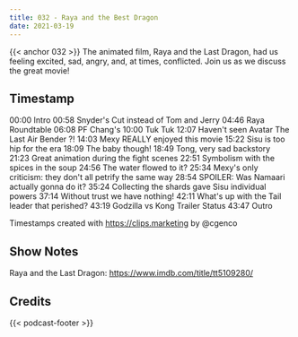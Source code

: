 ```yaml
---
title: 032 - Raya and the Best Dragon
date: 2021-03-19
---
```

{{< anchor 032 >}}
The animated film, Raya and the Last Dragon, had us feeling excited, sad, angry, and, at times, conflicted. Join us as we discuss the great movie!
<!--more-->

## Timestamp
00:00 Intro
00:58 Snyder's Cut instead of Tom and Jerry
04:46 Raya Roundtable
06:08 PF Chang's
10:00 Tuk Tuk
12:07 Haven't seen Avatar The Last Air Bender ?!
14:03 Mexy REALLY enjoyed this movie
15:22 Sisu is too hip for the era
18:09 The baby though!
18:49 Tong, very sad backstory
21:23 Great animation during the fight scenes
22:51 Symbolism with the spices in the soup
24:56 The water flowed to it?
25:34 Mexy's only criticism: they don't all petrify the same way
28:54 SPOILER: Was Namaari actually gonna do it?
35:24 Collecting the shards gave Sisu individual powers
37:14 Without trust we have nothing!
42:11 What's up with the Tail leader that perished?
43:19 Godzilla vs Kong Trailer Status
43:47 Outro

Timestamps created with https://clips.marketing by @cgenco

## Show Notes
Raya and the Last Dragon: https://www.imdb.com/title/tt5109280/

## Credits
{{< podcast-footer >}}
